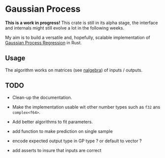 # Gaussian Process

**This is a work in progress!**
This crate is still in its alpha stage, the interface and internals might still evolve a lot in the following weeks.

My aim is to build a versatile and, hopefully, scalable implementation of [Gaussian Process Regression](https://en.wikipedia.org/wiki/Gaussian_process) in Rust.

## Usage

The algorithm works on matrices (see [nalgebra](https://www.nalgebra.org/quick_reference/)) of inputs / outputs.

## TODO

- Clean-up the documentation.
- Make the implementation usable wit other number types such as `f32` ans `complex<f64>`.
- Add better algorithms to fit parameters.

- add function to make prediction on single sample
- encode expected output type in GP type ? or default to vector ?
- add asserts to insure that inputs are correct
